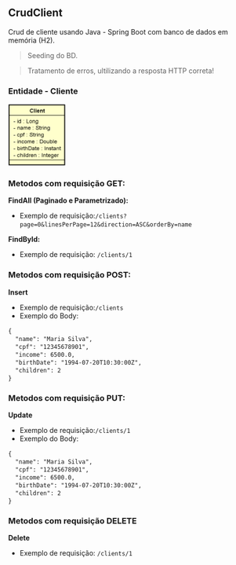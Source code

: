 ## CrudClient

Crud de cliente usando Java - Spring Boot com banco de dados em memória (H2).

> Seeding do BD.

> Tratamento de erros, ultilizando a resposta HTTP correta!

### Entidade - Cliente
![Cliente](https://github.com/ophsr/crudClient/blob/master/ReadMeAssets/ClientClass.png)

### Metodos com requisição GET: 
**FindAll (Paginado e Parametrizado):** 
- Exemplo de requisição:```/clients?page=0&linesPerPage=12&direction=ASC&orderBy=name```
  
**FindById:**
- Exemplo de requisição: ```/clients/1```
  
### Metodos com requisição POST: 
**Insert**
- Exemplo de requisição:```/clients```
- Exemplo do Body:
```
{
  "name": "Maria Silva",
  "cpf": "12345678901",
  "income": 6500.0,
  "birthDate": "1994-07-20T10:30:00Z",
  "children": 2
}
```

### Metodos com requisição PUT: 
**Update**
- Exemplo de requisição:```/clients/1```
- Exemplo do Body:
```
{
  "name": "Maria Silva",
  "cpf": "12345678901",
  "income": 6500.0,
  "birthDate": "1994-07-20T10:30:00Z",
  "children": 2
}
```

### Metodos com requisição DELETE
**Delete**
- Exemplo de requisição: ```/clients/1```

